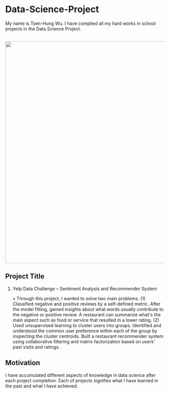 # Data-Science-Project
My name is Tsen-Hung Wu. I have complied all my hard works in school projects in the Data Science Project.

<br>
<img height="700" src="https://github.com/xbellyx/Data-Science-Project/blob/master/Projects/Yelp%20Data%20Challenge/Yelp_image.jpg" />
<br>

## Project Title
1. Yelp Data Challenge – Sentiment Analysis and Recommender System

    •   Through this project, I wanted to solve two main problems.
        (1) Classified negative and positive reviews by a self-defined metric. After the model fitting, gained insights about 
            what words usually contribute to the negative or positive review. A restaurant can summarize what's the main 
            aspect such as food or service that resulted in a lower rating.
        (2) Used unsupervised learning to cluster users into groups. Identified and understood the common user preference 
            within each of the group by inspecting the cluster centroids. Built a restaurant recommender system using 
            collaborative filtering and matrix factorization based on users’ past visits and ratings.

## Motivation
I have accumulated different aspects of knowledge in data science after each project completion.
Each of projects signifies what I have learned in the past and what I have achieved. 

